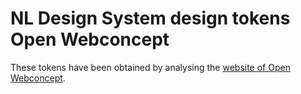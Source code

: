 # NL Design System design tokens Open Webconcept

These tokens have been obtained by analysing the [website of Open Webconcept](https://openwebconcept.nl/).
